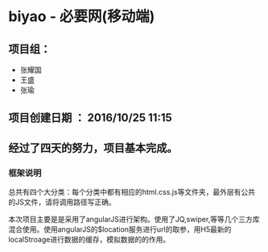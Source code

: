 # biyao - 必要网(移动端)

## 项目组：
  * 张耀国
  * 王盛
  * 张瑜

## 项目创建日期 ： 2016/10/25 11:15

## 经过了四天的努力，项目基本完成。



### 框架说明

总共有四个大分类：每个分类中都有相应的html.css.js等文件夹，最外层有公共的JS文件，请将调用路径写正确。

本次项目主要是是采用了angularJS进行架构。使用了JQ,swiper,等等几个三方库混合使用。使用angularJS的$location服务进行url的取参，用H5最新的localStroage进行数据的缓存，模拟数据的的作用。
